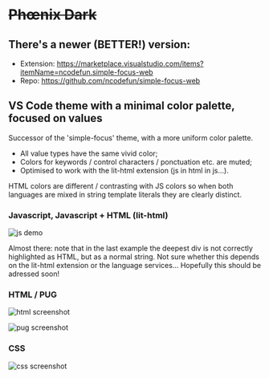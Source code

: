 

# ~~Phœnix Dark~~ 
## There's a newer (BETTER!) version:
- Extension: https://marketplace.visualstudio.com/items?itemName=ncodefun.simple-focus-web
- Repo: https://github.com/ncodefun/simple-focus-web

## VS Code theme with a minimal color palette, focused on values 

Successor of the 'simple-focus' theme, with a more uniform color palette.

- All value types have the same vivid color;
- Colors for keywords / control characters / ponctuation etc. are muted;
- Optimised to work with the lit-html extension (js in html in js...).

HTML colors are different / contrasting with JS colors so when both languages are mixed in string template literals they are clearly distinct.

### Javascript, Javascript + HTML (lit-html)

![js demo](./screenshots/javascript.png)

Almost there: note that in the last example the deepest div is not correctly highlighted as HTML, but as a normal string. Not sure whether this depends on the lit-html extension or the language services... Hopefully this should be adressed soon!

### HTML / PUG

![html screenshot](./screenshots/html.png)

![pug screenshot](./screenshots/pug.png)

### CSS

![css screenshot](./screenshots/css.png)

